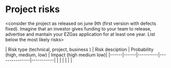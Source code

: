 # Project risks

<consider the project as released on june 9th (first version with defects fixed).
Imagine that an investor gives funding to your team to release, advertise and mantain 
your  EZGas application for at least one year. 
List below the most likely risks>


|  Risk type (technical, project, business ) | Risk desciption | Probability (high, medium, low) | Impact (high medium low)|
|------|------|----------|---------------|-----------|
| | | | | | 

